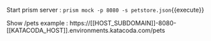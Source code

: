 

Start prism server : `prism mock -p 8080 -s petstore.json`{{execute}}

Show /pets example : https://[[HOST_SUBDOMAIN]]-8080-[[KATACODA_HOST]].environments.katacoda.com/pets

